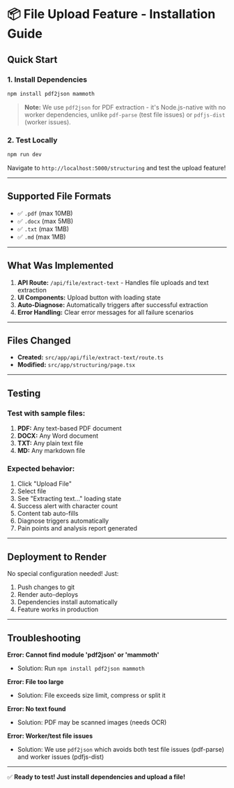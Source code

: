 # 📦 File Upload Feature - Installation Guide

## Quick Start

### 1. Install Dependencies
```bash
npm install pdf2json mammoth
```

> **Note:** We use `pdf2json` for PDF extraction - it's Node.js-native with no worker dependencies, unlike `pdf-parse` (test file issues) or `pdfjs-dist` (worker issues).

### 2. Test Locally
```bash
npm run dev
```

Navigate to `http://localhost:5000/structuring` and test the upload feature!

---

## Supported File Formats
- ✅ `.pdf` (max 10MB)
- ✅ `.docx` (max 5MB)
- ✅ `.txt` (max 1MB)
- ✅ `.md` (max 1MB)

---

## What Was Implemented
1. **API Route:** `/api/file/extract-text` - Handles file uploads and text extraction
2. **UI Components:** Upload button with loading state
3. **Auto-Diagnose:** Automatically triggers after successful extraction
4. **Error Handling:** Clear error messages for all failure scenarios

---

## Files Changed
- **Created:** `src/app/api/file/extract-text/route.ts`
- **Modified:** `src/app/structuring/page.tsx`

---

## Testing

### Test with sample files:
1. **PDF:** Any text-based PDF document
2. **DOCX:** Any Word document
3. **TXT:** Any plain text file
4. **MD:** Any markdown file

### Expected behavior:
1. Click "Upload File"
2. Select file
3. See "Extracting text..." loading state
4. Success alert with character count
5. Content tab auto-fills
6. Diagnose triggers automatically
7. Pain points and analysis report generated

---

## Deployment to Render
No special configuration needed! Just:
1. Push changes to git
2. Render auto-deploys
3. Dependencies install automatically
4. Feature works in production

---

## Troubleshooting

**Error: Cannot find module 'pdf2json' or 'mammoth'**
- Solution: Run `npm install pdf2json mammoth`

**Error: File too large**
- Solution: File exceeds size limit, compress or split it

**Error: No text found**
- Solution: PDF may be scanned images (needs OCR)

**Error: Worker/test file issues**
- Solution: We use `pdf2json` which avoids both test file issues (pdf-parse) and worker issues (pdfjs-dist)

---

✅ **Ready to test! Just install dependencies and upload a file!**

